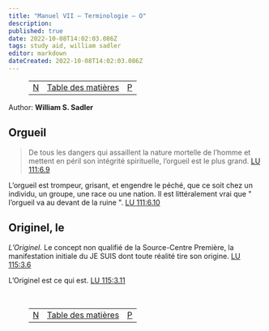 ```yaml
---
title: "Manuel VII — Terminologie — O"
description: 
published: true
date: 2022-10-08T14:02:03.086Z
tags: study aid, william sadler
editor: markdown
dateCreated: 2022-10-08T14:02:03.086Z
---
```


<figure class="table chapter-navigator">
	<table>
		<tbody>
		<tr>
			<td><a href="/fr/article/William_S_Sadler/Workbook_7_Terminology/N">N</a></td>
			<td><a href="/fr/article/William_S_Sadler/Workbook_7_Terminology/Index">Table des matières</a></td>
			<td><a href="/fr/article/William_S_Sadler/Workbook_7_Terminology/P">P</a></td>
		</tr>
		</tbody>
	</table>
</figure>

Author: **William S. Sadler**

## Orgueil

> De tous les dangers qui assaillent la nature mortelle de l’homme et mettent en péril son intégrité spirituelle, l’orgueil est le plus grand. [LU 111:6.9](/fr/The_Urantia_Book/111#p6_9)

L’orgueil est trompeur, grisant, et engendre le péché, que ce soit chez un individu, un groupe, une race ou une nation. Il est littéralement vrai que " l’orgueil va au devant de la ruine ". [LU 111:6.10](/fr/The_Urantia_Book/111#p6_10)

## Originel, le

_L’Originel._ Le concept non qualifié de la Source-Centre Première, la manifestation initiale du JE SUIS dont toute réalité tire son origine. [LU 115:3.6](/fr/The_Urantia_Book/115#p3_6)

L’Originel est ce qui est. [LU 115:3.11](/fr/The_Urantia_Book/115#p3_11)


<br>

<figure class="table chapter-navigator">
	<table>
		<tbody>
		<tr>
			<td><a href="/fr/article/William_S_Sadler/Workbook_7_Terminology/N">N</a></td>
			<td><a href="/fr/article/William_S_Sadler/Workbook_7_Terminology/Index">Table des matières</a></td>
			<td><a href="/fr/article/William_S_Sadler/Workbook_7_Terminology/P">P</a></td>
		</tr>
		</tbody>
	</table>
</figure>